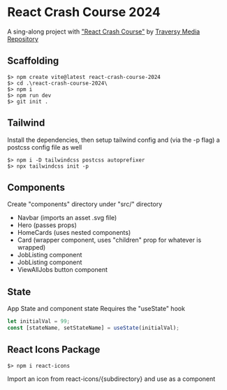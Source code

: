 # React Crash Course 2024
A sing-along project with ["React Crash Course"](https://www.youtube.com/watch?v=LDB4uaJ87e0) 
by [Traversy Media](https://www.youtube.com/@TraversyMedia)
[Repository](https://github.com/bradtraversy/react-crash-2024)

## Scaffolding
```shell
$> npm create vite@latest react-crash-course-2024
$> cd .\react-crash-course-2024\
$> npm i
$> npm run dev
$> git init .
```

## Tailwind
Install the dependencies, then setup tailwind config and (via the -p flag) a postcss config file as well
```shell
$> npm i -D tailwindcss postcss autoprefixer
$> npx tailwindcss init -p
```

## Components
Create "components" directory under "src/" directory
- Navbar (imports an asset .svg file)
- Hero (passes props)
- HomeCards (uses nested components)
- Card (wrapper component, uses "children" prop for whatever is wrapped)
- JobListing component
- JobListing component
- ViewAllJobs button component

## State
App State and component state
Requires the "useState" hook
```js
let initialVal = 99;
const [stateName, setStateName] = useState(initialVal);
```

## React Icons Package
```shell
$> npm i react-icons
```
Import an icon from react-icons/{subdirectory} and use as a component